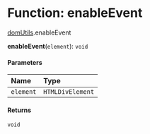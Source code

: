 # Function: enableEvent

[domUtils](/en/auto-docs/free-layout-editor/modules/domUtils.md).enableEvent

**enableEvent**(`element`): `void`

#### Parameters

| Name | Type |
| :------ | :------ |
| `element` | `HTMLDivElement` |

#### Returns

`void`
